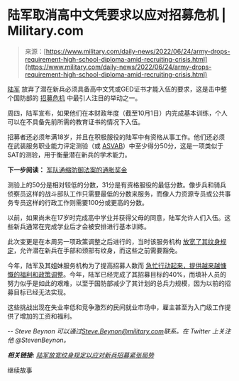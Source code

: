 <!--yml

分类：未分类

日期：2024年05月27日 15:17:31

-->

# 陆军取消高中文凭要求以应对招募危机 | Military.com

> 来源：[https://www.military.com/daily-news/2022/06/24/army-drops-requirement-high-school-diploma-amid-recruiting-crisis.html](https://www.military.com/daily-news/2022/06/24/army-drops-requirement-high-school-diploma-amid-recruiting-crisis.html)

[陆军](http://www.military.com/army) 放弃了潜在新兵必须具备高中文凭或GED证书才能入伍的要求，这是击中整个国防部的 [招募危机](https://www.military.com/join-armed-forces) 中最引人注目的举动之一。

周四，陆军宣布，如果他们在本财政年度（截至10月1日）内完成基本训练，个人可以在不具备先前所需的教育证书的情况下入伍。

招募者还必须年满18岁，并且在积极服役的陆军中有资格从事工作。他们还必须在武装服务职业能力评定测验（或 [ASVAB](https://www.military.com/join-armed-forces/asvab)）中至少得分50分，这是一项类似于SAT的测验，用于衡量潜在新兵的学术能力。

**下一步阅读：** [军队通缩防御法案的通胀奖金](https://www.military.com/daily-news/2022/06/23/inflation-bonuses-troops-make-it-sweeping-defense-bill.html)

测验上的50分是相对较低的分数，31分是有资格服役的最低分数。像步兵和骑兵侦察员这样的战斗部队工作只需要最低的分数来服务，而像人力资源专员或公共事务专员这样的行政工作则需要100分或更高的分数。

以前，如果尚未在17岁时完成高中学业并获得父母的同意，陆军允许人们入伍。这些新兵通常在完成学业后才会被安排进行基本训练。

此次变更是在本周另一项政策调整之后进行的，当时该服务机构 [放宽了其纹身规定](https://www.military.com/daily-news/2022/06/23/army-relaxes-tattoo-rules-it-scrambles-new-recruits.html)，允许潜在新兵在手部和颈部有纹身，而这些之前需要豁免。

今年，陆军及其姐妹服务机构为了提高招募人数而 [急忙行动起来，提供越来越慷慨的福利和政策调整](https://www.military.com/daily-news/2022/05/13/bigger-bonuses-pentagons-top-weapon-combat-recruiting-crisis-troops-head-exits.html)。今年，陆军已经完成了其招募目标的40%，而填补人员的努力似乎是如此的艰难，以至于国防部减少了其计划的总兵力规模，因为以前的招募目标已经无法实现。

这些挑战出现在失业率低和竞争激烈的民间就业市场中，雇主甚至为入门级工作提供了增加的工资和福利。

*-- Steve Beynon 可以通过[Steve.Beynon@military.com](mailto:Steve.Beynon@military.com)联系。在 Twitter 上关注他 @StevenBeynon。*

***相关链接:*** *[陆军放宽纹身规定以应对新兵招募紧张局势](https://www.military.com/daily-news/2022/06/23/army-relaxes-tattoo-rules-it-scrambles-new-recruits.html)*

继续故事
